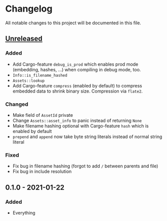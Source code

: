 # Changelog

All notable changes to this project will be documented in this file.


## [Unreleased]
### Added
- Add Cargo-feature `debug_is_prod` which enables prod mode (embedding, hashes,
  ...) when compiling in debug mode, too.
- `Info::is_filename_hashed`
- `Assets::lookup`
- Add Cargo-feature `compress` (enabled by default) to compress embedded data to
  shrink binary size. Compression via `flate2`.

### Changed
- Make field of `AssetId` private
- Change `Assets::asset_info` to panic instead of returning `None`
- Make filename hashing optional with Cargo-feature `hash` which is enabled by default
- `prepend` and `append` now take byte string literals instead of normal string literal

### Fixed
- Fix bug in filename hashing (forgot to add `/` between parents and file)
- Fix bug in include resolution

## 0.1.0 - 2021-01-22
### Added
- Everything


[Unreleased]: https://github.com/LukasKalbertodt/reinda/compare/v0.1.0...HEAD
